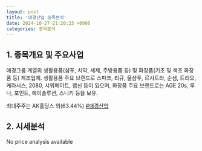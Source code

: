 ```yaml
---
layout: post
title: '애경산업 종목분석'
date: 2024-10-27 21:20:23 +0900
categories: 종목분석
---
```


## 1. 종목개요 및 주요사업

애경그룹 계열의 생활용품(샴푸, 치약, 세제, 주방용품 등) 및 화장품(기초 및 색조 화장품 등) 제조업체. 생활용품 주요 브랜드로 스파크, 리큐, 울샴푸, 르샤트라, 순샘, 트리오, 케라시스, 2080, 샤워메이트, 랩신 등이 있으며, 화장품 주요 브랜드로는 AGE 20s, 루나, 포인트, 에이솔루션, 스니키 등을 보유. 

최대주주는 AK홀딩스 외(63.44%)
[#애경산업](#)

## 2. 시세분석

No price analysis available
